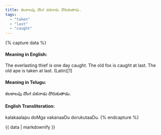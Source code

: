```yaml
---
title: కలకాలపు దొంగ వకనాడు దొరుకుతాడు.
tags:
  - "taken"
  - "last"
  - "caught"
---
```


{% capture data %}
#### Meaning in English:
The everlasting thief is one day caught.
The old fox is caught at last.
The old ape is taken at last. (Latin)[1]

#### Meaning in Telugu:
కలకాలపు దొంగ వకనాడు దొరుకుతాడు.

#### English Transliteration:
kalakaalapu doMga vakanaaDu dorukutaaDu.
{% endcapture %}

<div class="notice">{{ data | markdownify }}</div>

